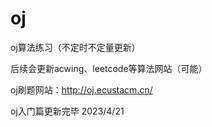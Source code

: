 # oj
oj算法练习（不定时不定量更新）

后续会更新acwing、leetcode等算法网站（可能）

oj刷题网站：http://oj.ecustacm.cn/

oj入门篇更新完毕 2023/4/21
